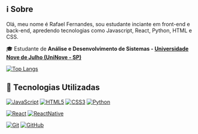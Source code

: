 ## :information_source: Sobre
  Olá, meu nome é Rafael Fernandes, sou estudante inciante em front-end e back-end, apredendo tecnologias como Javascript, React, Python, HTML e CSS.

🎓 Estudante de **Análise e Desenvolvimento de Sistemas - [Universidade Nove de Julho (UniNove - SP)](https://www.uninove.br/)**


[![Top Langs](https://github-readme-stats.vercel.app/api/top-langs/?username=Rafaeli9&layout=compact)](https://github.com/Rafaeli9/github-readme-stats)



## :rocket: Tecnologias Utilizadas

[![JavaScript](https://img.shields.io/badge/-JavaScript-black?style=flat&logo=javascript&link=https://github.com/Rafaeli9)](https://github.com/Rafaeli9) [![HTML5](https://img.shields.io/badge/-HTML5-E34F26?style=flat&logo=html5&logoColor=white&link=https://github.com/Rafaeli9)](https://github.com/Rafaeli9) [![CSS3](https://img.shields.io/badge/-CSS3-1572B6?style=flat&logo=css3&link=https://github.com/Rafaeli9)](https://github.com/Rafaeli9) [![Python](https://img.shields.io/badge/-Python-black?style=flat&logo=python&link=https://github.com/Rafaeli9)](https://github.com/Rafaeli9)


[![React](https://img.shields.io/badge/-React-black?style=flat&logo=react&link=https://github.com/Rafaeli9)](https://github.com/Rafaeli9)  [![ReactNative](https://img.shields.io/badge/-ReactNative-black?style=flat&logo=react&link=https://github.com/Rafaeli9)](https://github.com/Rafaeli9)

[![Git](https://img.shields.io/badge/-Git-black?style=flat&logo=git&link=https://github.com/Rafaeli9)](https://github.com/Rafaeli9)  [![GitHub](https://img.shields.io/badge/-GitHub-181717?style=flat&logo=github&link=https://github.com/Rafaeli9)](https://github.com/Rafaeli9)
